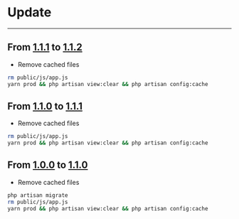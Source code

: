 # Update

---

## From [1.1.1](https://github.com/MUTUAL-DE-SERVICIOS-AL-POLICIA/PVA-EV/tree/1.0.0) to [1.1.2](https://github.com/MUTUAL-DE-SERVICIOS-AL-POLICIA/PVA-EV/tree/1.1.1)

* Remove cached files

```sh
rm public/js/app.js
yarn prod && php artisan view:clear && php artisan config:cache
```

## From [1.1.0](https://github.com/MUTUAL-DE-SERVICIOS-AL-POLICIA/PVA-EV/tree/1.0.0) to [1.1.1](https://github.com/MUTUAL-DE-SERVICIOS-AL-POLICIA/PVA-EV/tree/1.1.1)

* Remove cached files

```sh
rm public/js/app.js
yarn prod && php artisan view:clear && php artisan config:cache
```

## From [1.0.0](https://github.com/MUTUAL-DE-SERVICIOS-AL-POLICIA/PVA-EV/tree/1.0.0) to [1.1.0](https://github.com/MUTUAL-DE-SERVICIOS-AL-POLICIA/PVA-EV/tree/1.1.0)

* Remove cached files

```sh
php artisan migrate
rm public/js/app.js
yarn prod && php artisan view:clear && php artisan config:cache
```